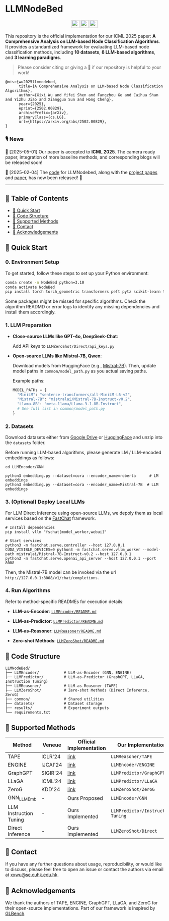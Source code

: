 # LLMNodeBed
<p align="center">
   <a href="https://llmnodebed.github.io/"><img src="https://img.shields.io/badge/🌐-Website-red" height="25"></a>
   <a href="https://arxiv.org/abs/2502.00829"><img src="https://img.shields.io/badge/📝-Paper-blue" height="25"></a>
   <a href="https://huggingface.co/datasets/xxwu/LLMNodeBed/tree/main"><img src="https://img.shields.io/badge/🤗-Dataset-green" height="25"></a>
</p>

This repository is the official implementation for our ICML 2025 paper: **A Comprehensive Analysis on LLM-based Node Classification Algorithms**. It provides a standardized framework for evaluating LLM-based node classification methods, including **10 datasets**, **8 LLM-based algorithms**, and **3 learning paradigms**. 


> Please consider citing or giving a 🌟 if our repository is helpful to your work!


```bibtext
@misc{wu2025llmnodebed,
      title={A Comprehensive Analysis on LLM-based Node Classification Algorithms}, 
      author={Xixi Wu and Yifei Shen and Fangzhou Ge and Caihua Shan and Yizhu Jiao and Xiangguo Sun and Hong Cheng},
      year={2025},
      eprint={2502.00829},
      archivePrefix={arXiv},
      primaryClass={cs.LG},
      url={https://arxiv.org/abs/2502.00829}, 
}
```

### 🎙️ News 
🎉 [2025-05-01] Our paper is accepted to **ICML 2025**. The camera ready paper, integration of more baseline methods, and corresponding blogs will be released soon!  

📅 [2025-02-04] The [code](https://github.com/WxxShirley/LLMNodeBed) for LLMNodebed, along with the [project pages](https://llmnodebed.github.io/) and [paper](https://arxiv.org/abs/2502.00829), has now been released! 🧨


---



## 📝 Table of Contents
- [🚀 Quick Start](#-quick-start)
- [📖 Code Structure](#-code-structure)
- [🔧 Supported Methods](#-supported-methods)
- [📮 Contact](#-contact)
- [🙏 Acknowledgements](#-acknowledgements)



## 🚀 Quick Start 

### 0. Environment Setup
To get started, follow these steps to set up your Python environment: 

```bash
conda create -n NodeBed python=3.10
conda activate NodeBed
pip install torch torch_geometric transformers peft pytz scikit-learn torch_scatter torch_sparse
```

Some packages might be missed for specific algorithms. Check the algorithm READMD or error logs to identify any missing dependencies and install them accordingly.


### 1. LLM Preparation 

* **Close-source LLMs like GPT-4o, DeepSeek-Chat**: 

  Add API keys to `LLMZeroShot/Direct/api_keys.py`

* **Open-source LLMs like Mistral-7B, Qwen**:

  Download models from HuggingFace (e.g., [Mistral-7B](https://huggingface.co/mistralai/Mistral-7B-Instruct-v0.2)). Then, update model paths in `common/model_path.py` as you actual saving paths.

  Example paths: 
  ```python 
  MODEL_PATHs = {
    "MiniLM": "sentence-transformers/all-MiniLM-L6-v2",
    "Mistral-7B": "mistralai/Mistral-7B-Instruct-v0.2",
    "Llama-8B": "meta-llama/Llama-3.1-8B-Instruct",
    # See full list in common/model_path.py
  }
  ```


### 2. Datasets 

Download datasets either from [Google Drive](https://drive.google.com/file/d/14GmRVwhP1pUD_OIhoJU3oATZWTnklhPG/view) or [HuggingFace](https://huggingface.co/datasets/xxwu/LLMNodeBed/tree/main) and unzip into the `datasets` folder.

Before running LLM-based algorithms, please generate LM / LLM-encoded embeddings as follows: 
```shell 
cd LLMEncoder/GNN

python3 embedding.py --dataset=cora --encoder_name=roberta      # LM embeddings
python3 embedding.py --dataset=cora --encoder_name=Mistral-7B  # LLM embeddings
```


### 3. (Optional) Deploy Local LLMs

For LLM Direct Inference using open-source LLMs, we depoly them as local services based on the [FastChat](https://github.com/lm-sys/FastChat) framework.

```shell 
# Install dependencies
pip install vllm "fschat[model_worker,webui]"

# Start services
python3 -m fastchat.serve.controller --host 127.0.0.1
CUDA_VISIBLE_DEVICES=0 python3 -m fastchat.serve.vllm_worker --model-path mistralai/Mistral-7B-Instruct-v0.2 --host 127.0.0.1
python3 -m fastchat.serve.openai_api_server --host 127.0.0.1 --port 8008
```

Then, the Mistral-7B model can be invoked via the url `http://127.0.0.1:8008/v1/chat/completions`. 



### 4. Run Algorithms


Refer to method-specific READMEs for execution details:

* **LLM-as-Encoder**: [`LLMEncoder/README.md`](https://github.com/WxxShirley/LLMNodeBed/tree/main/LLMEncoder)

* **LLM-as-Predictor**: [`LLMPredictor/README.md`](https://github.com/WxxShirley/LLMNodeBed/tree/main/LLMPredictor)

* **LLM-as-Reasoner**: [`LLMReasoner/README.md`](https://github.com/WxxShirley/LLMNodeBed/tree/main/LLMReasoner)

* **Zero-shot Methods**: [`LLMZeroShot/README.md`](https://github.com/WxxShirley/LLMNodeBed/tree/main/LLMZeroshot)



## 📖 Code Structure 

```
LLMNodeBed/
├── LLMEncoder/           # LLM-as-Encoder (GNN, ENGINE)
├── LLMPredictor/         # LLM-as-Predictor (GraphGPT, LLaGA, Instruction Tuning)
├── LLMReasoner/          # LLM-as-Reasoner (TAPE)
├── LLMZeroShot/          # Zero-shot Methods (Direct Inference, ZeroG)
├── common/               # Shared utilities
├── datasets/             # Dataset storage
├── results/              # Experiment outputs
└── requirements.txt
```


## 🔧 Supported Methods 


| Method                       | Veneue   | Official Implementation                    | Our Implementation                |
| ---------------------------- | -------- | ------------------------------------------ | --------------------------------- |
| TAPE                         | ICLR'24  | [link](https://github.com/XiaoxinHe/TAPE)  | `LLMReasoner/TAPE`                |
| ENGINE                       | IJCAI'24 | [link](https://github.com/ZhuYun97/ENGINE) | `LLMEncoder/ENGINE`               |
| GraphGPT                     | SIGIR'24 | [link](https://github.com/HKUDS/GraphGPT)  | `LLMPredictor/GraphGPT`           |
| LLaGA                        | ICML'24  | [link](https://github.com/VITA-Group/LLaGA)| `LLMPredictor/LLaGA`              |
| ZeroG                        | KDD'24   | [link](https://github.com/NineAbyss/ZeroG) | `LLMZeroShot/ZeroG`               |
| $\text{GNN}_{\text{LLMEmb}}$ | -        | Ours Proposed                              | `LLMEncoder/GNN`                  |
| LLM Instruction Tuning       | -        | Ours Implemented                           | `LLMPredictor/Instruction Tuning` |
| Direct Inference             | -        | Ours Implemented                           | `LLMZeroShot/Direct`              |


## 📮 Contact 

If you have any further questions about usage, reproducibility, or would like to discuss, please feel free to open an issue or contact the authors via email at xxwu@se.cuhk.edu.hk.



## 🙏 Acknowledgements

We thank the authors of TAPE, ENGINE, GraphGPT, LLaGA, and ZeroG for their open-source implementations. Part of our framework is inspired by [GLBench](https://github.com/NineAbyss/GLBench).

